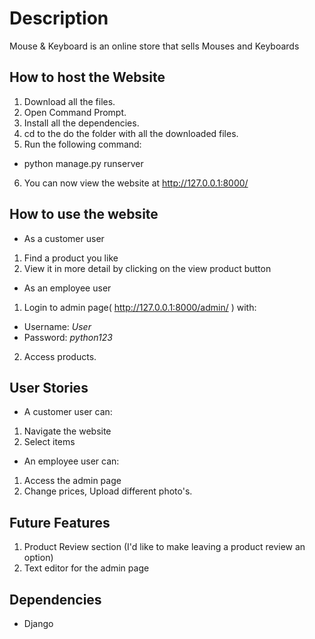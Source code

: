 # Description
Mouse & Keyboard is an online store that sells Mouses and Keyboards

## How to host the Website
1. Download all the files.
2. Open Command Prompt.
3. Install all the dependencies.
4. cd to the do the folder with all the downloaded files.
5. Run the following command: 
  * python manage.py runserver
6. You can now view the website at  http://127.0.0.1:8000/

## How to use the website
* As a customer user
 1. Find a product you like
 2. View it in more detail by clicking on the view product button

* As an employee user
 1. Login to admin page( http://127.0.0.1:8000/admin/ ) with:
  * Username: *User*
  * Password: *python123*
 2. Access products.
 
 ## User Stories
 * A customer user can:
  1. Navigate the website
  2. Select items
  
 * An employee user can:
  1. Access the admin page
  2. Change prices, Upload different photo's.
  
  ## Future Features
 1. Product Review section (I'd like to make leaving a product review an option)
 2. Text editor for the admin page
 
 ## Dependencies
  * Django
